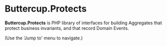# Buttercup.Protects

**Buttercup.Protects** is PHP library of interfaces for building Aggregates that protect business invariants, and that
record Domain Events.



(Use the 'Jump to' menu to navigate.)
